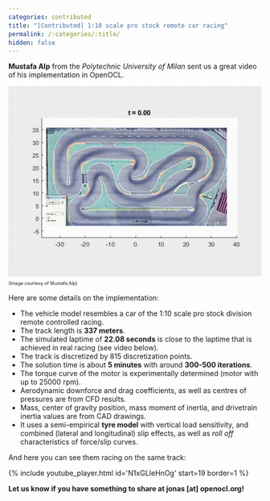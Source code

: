 ```yaml
---
categories: contributed
title: "[Contributed] 1:10 scale pro stock remote car racing"
permalink: /:categories/:title/
hidden: false
---
```


**Mustafa Alp** from the *Polytechnic University of Milan* sent us a great video of his implementation in OpenOCL.

![Animation of race track](/assets/posts/lapsim_2208_v1.gif)  
<span style="font-size: xx-small;">(Image courtesy of Mustafa Alp)</span>

Here are some details on the implementation:
* The vehicle model resembles a car of the 1:10 scale pro stock division remote controlled racing.
* The track length is **337 meters**.
* The simulated laptime of **22.08 seconds** is close to the laptime that is achieved in real racing (see video below). 
* The track is discretized by 815 discretization points.
* The solution time is about **5 minutes** with around **300-500 iterations**.
* The torque curve of the motor is experimentally determined (motor with up to 25000 rpm).
* Aerodynamic downforce and drag coefficients, as well as centres of pressures are from CFD results.
* Mass, center of gravity position, mass moment of inertia, and drivetrain inertia values are from CAD drawings. 
* It uses a semi-empirical **tyre model** with vertical load sensitivity, and combined (lateral and longitudinal) slip effects, as well as *roll off* characteristics of force/slip curves.

And here you can see them racing on the same track:

{% include youtube_player.html id='N1xGLIeHnOg' start=19 border=1 %}


**Let us know if you have something to share at jonas [at] openocl.org!**
